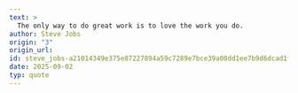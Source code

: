 ```yaml
---
text: >
  The only way to do great work is to love the work you do.
author: Steve Jobs
origin: "3"
origin_url: 
id: steve_jobs-a21014349e375e87227894a59c7289e7bce39a00dd1ee7b9d6dcad1f843680d6
date: 2025-09-02
typ: quote
---
```

